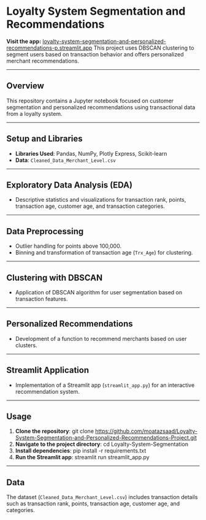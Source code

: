 # Loyalty System Segmentation and Recommendations

**Visit the app:** [loyalty-system-segmentation-and-personalized-recommendations-p.streamlit.app](loyalty-system-segmentation-and-personalized-recommendations-p.streamlit.app)
This project uses DBSCAN clustering to segment users based on transaction behavior and offers personalized merchant recommendations.

---

## Overview

This repository contains a Jupyter notebook focused on customer segmentation and personalized recommendations using transactional data from a loyalty system.

---

## Setup and Libraries

- **Libraries Used**: Pandas, NumPy, Plotly Express, Scikit-learn
- **Data**: `Cleaned_Data_Merchant_Level.csv`

---

## Exploratory Data Analysis (EDA)

- Descriptive statistics and visualizations for transaction rank, points, transaction age, customer age, and transaction categories.

---

## Data Preprocessing

- Outlier handling for points above 100,000.
- Binning and transformation of transaction age (`Trx_Age`) for clustering.

---

## Clustering with DBSCAN

- Application of DBSCAN algorithm for user segmentation based on transaction features.

---

## Personalized Recommendations

- Development of a function to recommend merchants based on user clusters.

---

## Streamlit Application

- Implementation of a Streamlit app (`streamlit_app.py`) for an interactive recommendation system.

---

## Usage

1. **Clone the repository**: git clone https://github.com/moatazsaad/Loyalty-System-Segmentation-and-Personalized-Recommendations-Project.git
2. **Navigate to the project directory**: cd Loyalty-System-Segmentation
3. **Install dependencies**: pip install -r requirements.txt
4. **Run the Streamlit app**: streamlit run streamlit_app.py
---

## Data

The dataset (`Cleaned_Data_Merchant_Level.csv`) includes transaction details such as transaction rank, points, transaction age, customer age, and categories.







